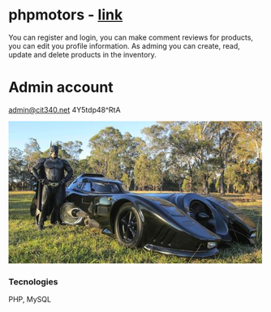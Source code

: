 # phpmotors - <a href="https://phpjuanpablo.000webhostapp.com/phpmotors/" target="_blank">link</a>
You can register and login, you can make comment reviews for products, you can edit you profile information.
As adming you can create, read, update and delete products in the inventory.

# Admin account
admin@cit340.net
4Y5tdp48^RtA

![image](https://github.com/iamvalenciia/phpmotors/blob/master/uploads/images/batmanforreal.jpg?raw=true)

### Tecnologies
PHP, MySQL
